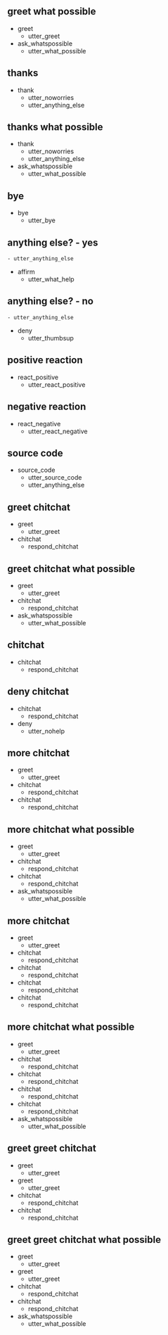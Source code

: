 ## greet what possible
* greet
    - utter_greet
* ask_whatspossible
    - utter_what_possible

## thanks
* thank
    - utter_noworries
    - utter_anything_else

## thanks what possible
* thank
    - utter_noworries
    - utter_anything_else
* ask_whatspossible
    - utter_what_possible

## bye
* bye
    - utter_bye

## anything else? - yes
    - utter_anything_else
* affirm
    - utter_what_help

## anything else? - no
    - utter_anything_else
* deny
    - utter_thumbsup

## positive reaction
* react_positive
    - utter_react_positive

## negative reaction
* react_negative
    - utter_react_negative

## source code
* source_code
    - utter_source_code
    - utter_anything_else

## greet chitchat
* greet
    - utter_greet
* chitchat
    - respond_chitchat

## greet chitchat what possible
* greet
    - utter_greet
* chitchat
    - respond_chitchat
* ask_whatspossible
    - utter_what_possible

## chitchat
* chitchat
    - respond_chitchat

## deny chitchat
* chitchat
    - respond_chitchat
* deny
    - utter_nohelp

## more chitchat
* greet
    - utter_greet
* chitchat
    - respond_chitchat
* chitchat
    - respond_chitchat

## more chitchat what possible
* greet
    - utter_greet
* chitchat
    - respond_chitchat
* chitchat
    - respond_chitchat
* ask_whatspossible
    - utter_what_possible

## more chitchat
* greet
    - utter_greet
* chitchat
    - respond_chitchat
* chitchat
    - respond_chitchat
* chitchat
    - respond_chitchat
* chitchat
    - respond_chitchat

## more chitchat what possible
* greet
    - utter_greet
* chitchat
    - respond_chitchat
* chitchat
    - respond_chitchat
* chitchat
    - respond_chitchat
* chitchat
    - respond_chitchat
* ask_whatspossible
    - utter_what_possible

## greet greet chitchat
* greet
    - utter_greet
* greet
    - utter_greet
* chitchat
    - respond_chitchat
* chitchat
    - respond_chitchat

## greet greet chitchat what possible
* greet
    - utter_greet
* greet
    - utter_greet
* chitchat
    - respond_chitchat
* chitchat
    - respond_chitchat
* ask_whatspossible
    - utter_what_possible